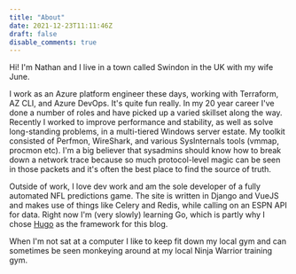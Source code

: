 ```yaml
---
title: "About"
date: 2021-12-23T11:11:46Z
draft: false
disable_comments: true
---
```


Hi!  I'm Nathan and I live in a town called Swindon in the UK with my wife June.

I work as an Azure platform engineer these days, working with Terraform, AZ CLI, and Azure DevOps.  It's quite fun really.  In my 20 year career I've done a number of roles and have picked up a varied skillset along the way.  Recently I worked to improve performance and stability, as well as solve long-standing problems, in a multi-tiered Windows server estate.  My toolkit consisted of Perfmon, WireShark, and various SysInternals tools (vmmap, procmon etc).  I'm a big believer that sysadmins should know how to break down a network trace because so much protocol-level magic can be seen in those packets and it's often the best place to find the source of truth.

Outside of work, I love dev work and am the sole developer of a fully automated NFL predictions game.  The site is written in Django and VueJS and makes use of things like Celery and Redis, while calling on an ESPN API for data.  Right now I'm (very slowly) learning Go, which is partly why I chose [Hugo](https://gohugo.io/) as the framework for this blog.

When I'm not sat at a computer I like to keep fit down my local gym and can sometimes be seen monkeying around at my local Ninja Warrior training gym.